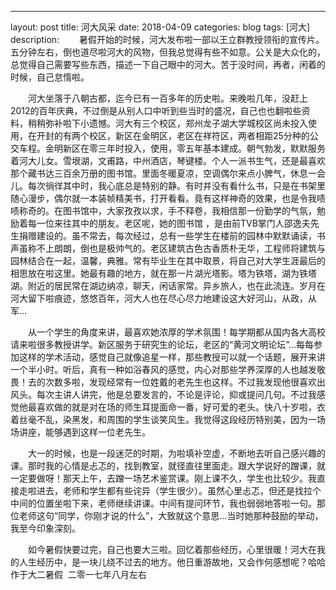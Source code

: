 ---
layout: post
title: 河大风采
date: 2018-04-09
categories: blog
tags: [河大] 
description: 
&emsp;&emsp;暑假开始的时候，河大发布啦一部以王立群教授领衔的宣传片。五分钟左右，倒也道尽啦河大的风物，但我总觉得有些不如意。公关是大众化的，总觉得自己需要写些东西，描述一下自己眼中的河大。苦于没时间，再者，闲着的时候，自己怠惰啦。

&emsp;&emsp;河大坐落于八朝古都，迄今已有一百多年的历史啦。来晚啦几年，没赶上2012的百年庆典，不过倒是从别人口中听到些当时的盛况，自己也也翻啦些资料，稍稍弥补啦下小遗憾。河大有三个校区，郑州龙子湖大学城校区尚未投入使用，在开封的有两个校区，新区在金明区，老区在祥符区，两者相距25分种的公交车程。金明新区在零三年时投入，使用，零五年基本建成。朝气勃发，默默服务着河大儿女。雪垠湖，文甫路，中州酒店，琴键楼。个人一派书生气，还是最喜欢那个藏书达三百余万册的图书馆。里面冬暖夏凉，空调偶尔来点小脾气，休息一会儿。每次徜徉其中时，我心底总是特别的静。有时并没有看什么书，只是在书架里随心漫步，偶尔就一本装帧精美书，打开看看。竟有这样神奇的效果，也是令我啧啧称奇的。在图书馆中，大家孜孜以求，手不释卷，我相信那一份勤学的气氛，勉励着每一位来往其中的朋友。老区呢，她的图书馆 ，是由前TVB掌门人邵逸夫先生捐赠建设的。虽不常去，每次经过，总有一些学生在楼前的园林中默默诵读，书声虽称不上朗朗，倒也是极帅气的。老区建筑古色古香质朴无华，工程师将建筑与园林结合在一起，温馨，典雅。常有毕业生在其中取景，将自己对大学生涯最后的相思放在啦这里。她最有趣的地方，就在那一片湖光塔影。塔为铁塔，湖为铁塔湖。附近的居民常在湖边纳凉，聊天，闲话家常。异乡旅人，也在此流连。岁月在河大留下啦痕迹，悠悠百年，河大人也在尽心尽力地建设这大好河山，从政，从军...

&emsp;&emsp;从一个学生的角度来讲，最喜欢她浓厚的学术氛围！每学期都从国内各大高校请来啦很多教授讲学。新区服务于研究生的论坛，老区的“黄河文明论坛”...每每参加这样的学术活动，感觉自己就像追星一样，那些教授可以就一个话题，展开来讲一个半小时。听后，真有一种如浴春风的感觉，内心对那些学养深厚的人也越发敬畏！去的次数多啦，发现经常有一位姓戴的老先生也这样。不过我发现他很喜欢出风头。每次主讲人讲完，他是总要发言的，不论是评论，抑或提问几句。不过我感觉他最喜欢做的就是对在场的师生耳提面命一番，好可爱的老头。快八十岁啦，衣着丝毫不乱，染黑发，和周围的学生谈笑风生。我觉得这段经历特别美，因为一场场讲座，能够遇到这样一位老先生。

&emsp;&emsp;大一的时候，也是一段迷茫的时期，为啦填补空虚，不断地去听自己感兴趣的课。那时我的心情是忐忑的，找到教室，就径直往里面走。跟大学说好的蹭课，就一定要做呀！那天上午，去蹭一场艺术鉴赏课。刚上课不久，学生也比较少。我直接走啦进去，老师和学生都有些诧异（学生很少）。虽然心里忐忑，但还是找拉个中间的位置坐啦下来，老师继续讲课。中间有提问环节，我也弱弱地答啦一句。那位老师这句“同学，你刚才说的什么”，大致就这个意思...当时她那种鼓励的举动，我至今印象深刻。

&emsp;&emsp;如今暑假快要过完，自己也要大三啦。回忆着那些经历，心里很暖！河大在我的人生经历中，是一块儿绕不过去的地方。他日重游故地，又会作何感想呢？哈哈 作于大二暑假  二零一七年八月左右

